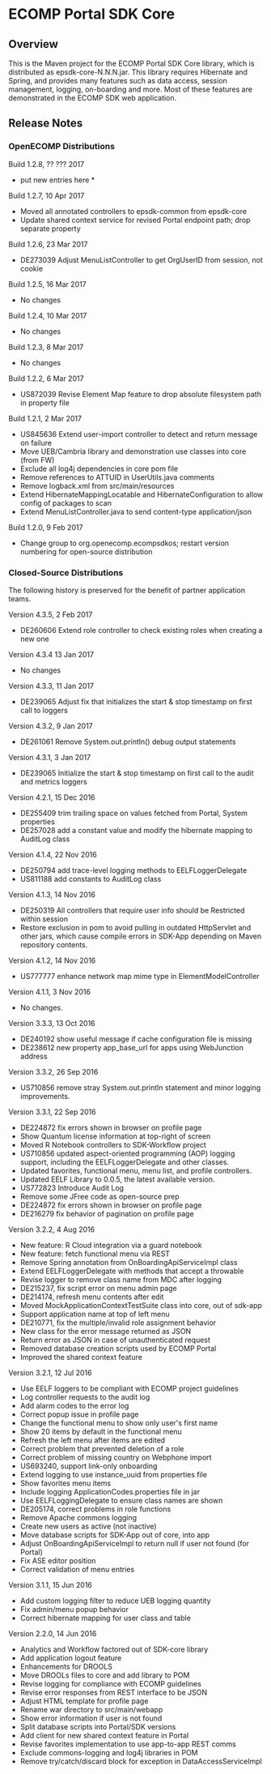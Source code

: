 # ECOMP Portal SDK Core

## Overview

This is the Maven project for the ECOMP Portal SDK Core library,
which is distributed as epsdk-core-N.N.N.jar.  This library 
requires Hibernate and Spring, and provides many features 
such as data access, session management, logging, on-boarding 
and more.  Most of these features are demonstrated in the
ECOMP SDK web application. 

## Release Notes

### OpenECOMP Distributions

Build 1.2.8, ?? ??? 2017
* put new entries here *

Build 1.2.7, 10 Apr 2017
- Moved all annotated controllers to epsdk-common from epsdk-core
- Update shared context service for revised Portal endpoint path; drop separate property

Build 1.2.6, 23 Mar 2017
- DE273039 Adjust MenuListController to get OrgUserID from session, not cookie

Build 1.2.5, 16 Mar 2017
- No changes

Build 1.2.4, 10 Mar 2017
- No changes

Build 1.2.3, 8 Mar 2017
- No changes

Build 1.2.2, 6 Mar 2017
- US872039 Revise Element Map feature to drop absolute filesystem path in property file

Build 1.2.1, 2 Mar 2017
- US845636 Extend user-import controller to detect and return message on failure
- Move UEB/Cambria library and demonstration use classes into core (from FW)
- Exclude all log4j dependencies in core pom file 
- Remove references to ATTUID in UserUtils.java comments
- Remove logback.xml from src/main/resources
- Extend HibernateMappingLocatable and HibernateConfiguration to allow config of packages to scan
- Extend MenuListController.java to send content-type application/json 

Build 1.2.0, 9 Feb 2017
- Change group to org.openecomp.ecompsdkos; restart version numbering for open-source distribution

### Closed-Source Distributions

The following history is preserved for the benefit of partner application teams.

Version 4.3.5, 2 Feb 2017
- DE260606 Extend role controller to check existing roles when creating a new one

Version 4.3.4 13 Jan 2017
- No changes

Version 4.3.3, 11 Jan 2017
- DE239065 Adjust fix that initializes the start & stop timestamp on first call to loggers

Version 4.3.2, 9 Jan 2017
- DE261061 Remove System.out.println() debug output statements

Version 4.3.1, 3 Jan 2017
- DE239065 Initialize the start & stop timestamp on first call to the audit and metrics loggers

Version 4.2.1, 15 Dec 2016
- DE255409 trim trailing space on values fetched from Portal, System properties
- DE257028 add a constant value and modify the hibernate mapping to AuditLog class

Version 4.1.4, 22 Nov 2016
- DE250794 add trace-level logging methods to EELFLoggerDelegate
- US811188 add constants to AuditLog class

Version 4.1.3, 14 Nov 2016
- DE250319 All controllers that require user info should be Restricted within session
- Restore exclusion in pom to avoid pulling in outdated HttpServlet and other jars,
   which cause compile errors in SDK-App depending on Maven repository contents.

Version 4.1.2, 14 Nov 2016
- US777777 enhance network map mime type in ElementModelController

Version 4.1.1, 3 Nov 2016
- No changes.

Version 3.3.3, 13 Oct 2016
- DE240192 show useful message if cache configuration file is missing
- DE238612 new property app\_base\_url for apps using WebJunction address 
 
Version 3.3.2, 26 Sep 2016
- US710856 remove stray System.out.println statement and minor logging improvements. 
 
Version 3.3.1, 22 Sep 2016
- DE224872 fix errors shown in browser on profile page
- Show Quantum license information at top-right of screen
- Moved R Notebook controllers to SDK-Workflow project
- US710856 updated aspect-oriented programming (AOP) logging support,
   including the EELFLoggerDelegate and other classes.
- Updated favorites, functional menu, menu list, and profile controllers.
- Updated EELF Library to 0.0.5, the latest available version.
- US772823 Introduce Audit Log
- Remove some JFree code as open-source prep
- DE224872 fix errors shown in browser on profile page
- DE216279 fix behavior of pagination on profile page

Version 3.2.2, 4 Aug 2016
- New feature: R Cloud integration via a guard notebook
- New feature: fetch functional menu via REST
- Remove Spring annotation from OnBoardingApiServiceImpl class
- Extend EELFLoggerDelegate with methods that accept a throwable
- Revise logger to remove class name from MDC after logging 
- DE215237, fix script error on menu admin page
- DE214174, refresh menu contents after edit
- Moved MockApplicationContextTestSuite class into core, out of sdk-app
- Support application name at top of left menu
- DE210771, fix the multiple/invalid role assignment behavior
- New class for the error message returned as JSON
- Return error as JSON in case of unauthenticated request
- Removed database creation scripts used by ECOMP Portal
- Improved the shared context feature
 
Version 3.2.1, 12 Jul 2016
 - Use EELF loggers to be compliant with ECOMP project guidelines
 - Log controller requests to the audit log
 - Add alarm codes to the error log
 - Correct popup issue in profile page
 - Change the functional menu to show only user's first name
 - Show 20 items by default in the functional menu 
 - Refresh the left menu after items are edited 
 - Correct problem that prevented deletion of a role
 - Correct problem of missing country on Webphone import
 - US693240, support link-only onboarding
 - Extend logging to use instance_uuid from properties file
 - Show favorites menu items
 - Include logging ApplicationCodes.properties file in jar
 - Use EELFLoggingDelegate to ensure class names are shown
 - DE205174, correct problems in role functions
 - Remove Apache commons logging
 - Create new users as active (not inactive)
 - Move database scripts for SDK-App out of core, into app
 - Adjust OnBoardingApiServiceImpl to return null if user not found (for Portal)
 - Fix ASE editor position
 - Correct validation of menu entries

Version 3.1.1, 15 Jun 2016
 - Add custom logging filter to reduce UEB logging quantity
 - Fix admin/menu popup behavior
 - Correct hibernate mapping for user class and table
 
Version 2.2.0, 14 Jun 2016
 - Analytics and Workflow factored out of SDK-core library
 - Add application logout feature
 - Enhancements for DROOLS
 - Move DROOLs files to core and add library to POM
 - Revise logging for compliance with ECOMP guidelines
 - Revise error responses from REST interface to be JSON
 - Adjust HTML template for profile page
 - Rename war directory to src/main/webapp
 - Show error information if user is not found
 - Split database scripts into Portal/SDK versions
 - Add client for new shared context feature in Portal
 - Revise favorites implementation to use app-to-app REST comms
 - Exclude commons-logging and log4j libraries in POM
 - Remove try/catch/discard block for exception in DataAccessServiceImpl
 

